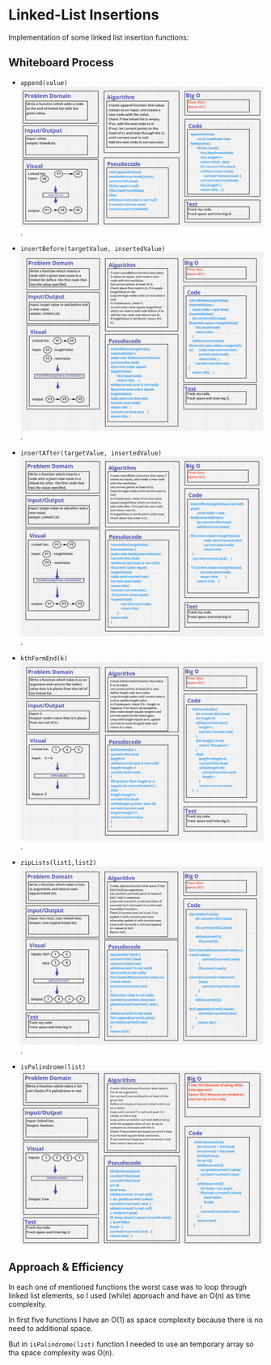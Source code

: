 # Linked-List Insertions 
Implementation of some linked list insertion functions:


## Whiteboard Process

- `append(value)`
![](./images/append.PNG).

- `insertBefore(targetValue, insertedValue)`
![](./images/insertBefore.PNG).

- `insertAfter(targetValue, insertedValue)`
![](./images/insertAfter.PNG).

- `kthFormEnd(k)`
![](./images/kthFormEnd.PNG).

- `zipLists(list1,list2)`
![](./images/zipLists%20uml.PNG).

- `isPalindrome(list)`
![](./images/isPalindrome.PNG)

## Approach & Efficiency
In each one of mentioned functions the worst case was to loop through linked list elements, so I used (while) approach and have an O(n) as time complexity.

In first five functions I have an O(1) as space complexity because there is no need to additional space.

But in `isPalindrome(list)` function I needed to use an temporary array so tha space complexity was O(n).